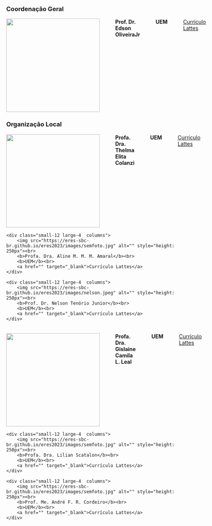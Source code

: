 ﻿---
layout: page-fullwidth
title: ""
subheadline: ""
permalink: "/coordenacao_geral/"
header:
   image_fullwidth: BannerERES2023.png
---

<h3><strong>Coordenação Geral</strong></h3>

<div class="row">
    <div class="small-12 large-4  columns">
        <img src="https://eres-sbc-br.github.io/eres2023/images/edson.jpg" alt="" style="height: 250px"><br>
        <b>Prof. Dr. Edson OliveiraJr</b><br>
		<b>UEM</b><br>
		<a href="http://lattes.cnpq.br/8717980588591239" target="_blank">Currículo Lattes</a>
  </div>
</div>
  
<h3><strong>Organização Local</strong></h3>

<div class="row">
	<div class="small-12 large-4  columns">
        <img src="https://eres-sbc-br.github.io/eres2023/images/thelma.jpg" alt="" style="height: 250px"><br>
        <b>Profa. Dra. Thelma Elita Colanzi</b><br>
		<b>UEM</b><br>
		<a href="" target="_blank">Currículo Lattes</a>    
	</div>
	
	<div class="small-12 large-4  columns">
        <img src="https://eres-sbc-br.github.io/eres2023/images/semfoto.jpg" alt="" style="height: 250px"><br>
        <b>Profa. Dra. Aline M. M. M. Amaral</b><br>
		<b>UEM</b><br>
		<a href="" target="_blank">Currículo Lattes</a>    
	</div>

	<div class="small-12 large-4  columns">
        <img src="https://eres-sbc-br.github.io/eres2023/images/nelson.jpeg" alt="" style="height: 250px"><br>
        <b>Prof. Dr. Nelson Tenório Junior</b><br>
		<b>UEM</b><br>
		<a href="" target="_blank">Currículo Lattes</a>    
	</div>
</div>

<br>

<div class="row">
	<div class="small-12 large-4  columns">
        <img src="https://eres-sbc-br.github.io/eres2023/images/camila.jpeg" alt="" style="height: 250px"><br>
        <b>Profa. Dra. Gislaine Camila L. Leal</b><br>
		<b>UEM</b><br>
		<a href="http://lattes.cnpq.br/7810321373328408" target="_blank">Currículo Lattes</a>    
	</div>
	
	<div class="small-12 large-4  columns">
        <img src="https://eres-sbc-br.github.io/eres2023/images/semfoto.jpg" alt="" style="height: 250px"><br>
        <b>Profa. Dra. Lilian Scatalon</b><br>
		<b>UEM</b><br>
		<a href="" target="_blank">Currículo Lattes</a>    
	</div>

	<div class="small-12 large-4  columns">
        <img src="https://eres-sbc-br.github.io/eres2023/images/semfoto.jpg" alt="" style="height: 250px"><br>
        <b>Prof. Me. André F. R. Cordeiro</b><br>
		<b>UEM</b><br>
		<a href="" target="_blank">Currículo Lattes</a>    
	</div>
</div>
